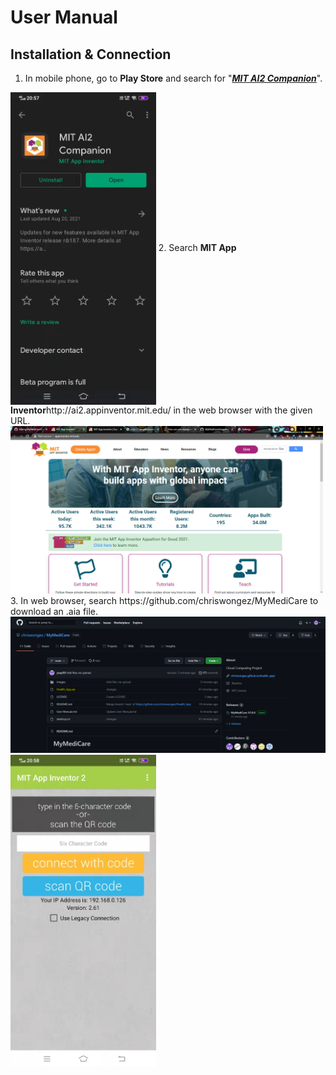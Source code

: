 # User Manual
## Installation & Connection
1. In mobile phone, go to <b>Play Store</b> and search for "<u><i><b>MIT AI2 Companion</b></i></u>".
<img align="center" src="/images/mit1.jpg" height="500" />
2. Search <b>MIT App Inventor</b>http://ai2.appinventor.mit.edu/ in the web browser with the given URL.
<img src="/images/mit3.png" width="500"/>
3. In web browser, search https://github.com/chriswongez/MyMediCare to download an .aia file.
<img src="/images/mit4.png" />
<img align="center" src="/images/mit2.jpg" height="500" />
